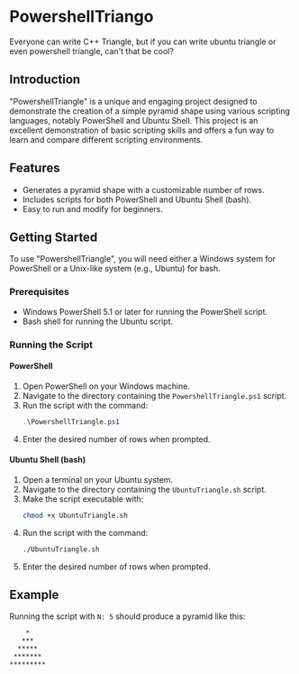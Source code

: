 # PowershellTriango
Everyone can write C++ Triangle, but if you can write ubuntu triangle or even powershell triangle, can't that be cool?

## Introduction
"PowershellTriangle" is a unique and engaging project designed to demonstrate the creation of a simple pyramid shape using various scripting languages, notably PowerShell and Ubuntu Shell. This project is an excellent demonstration of basic scripting skills and offers a fun way to learn and compare different scripting environments.

## Features
- Generates a pyramid shape with a customizable number of rows.
- Includes scripts for both PowerShell and Ubuntu Shell (bash).
- Easy to run and modify for beginners.

## Getting Started
To use "PowershellTriangle", you will need either a Windows system for PowerShell or a Unix-like system (e.g., Ubuntu) for bash.

### Prerequisites
- Windows PowerShell 5.1 or later for running the PowerShell script.
- Bash shell for running the Ubuntu script.

### Running the Script
#### PowerShell
1. Open PowerShell on your Windows machine.
2. Navigate to the directory containing the `PowershellTriangle.ps1` script.
3. Run the script with the command:
   ```powershell
   .\PowershellTriangle.ps1
   ```
4. Enter the desired number of rows when prompted.

#### Ubuntu Shell (bash)
1. Open a terminal on your Ubuntu system.
2. Navigate to the directory containing the `UbuntuTriangle.sh` script.
3. Make the script executable with:
   ```bash
   chmod +x UbuntuTriangle.sh
   ```
4. Run the script with the command:
   ```bash
   ./UbuntuTriangle.sh
   ```
5. Enter the desired number of rows when prompted.

## Example
Running the script with `N: 5` should produce a pyramid like this:

```
    *
   ***
  *****
 *******
*********
```
